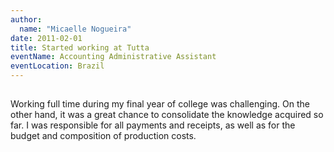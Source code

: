 ```yaml
---
author:
  name: "Micaelle Nogueira"
date: 2011-02-01
title: Started working at Tutta
eventName: Accounting Administrative Assistant
eventLocation: Brazil
---
```


## 

Working full time during my final year of college was challenging. On the other hand, it was a great chance to consolidate the knowledge acquired so far. I was responsible for all payments and receipts, as well as for the budget and composition of production costs.